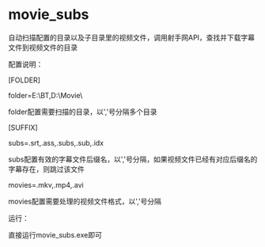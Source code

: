 movie_subs
==========
自动扫描配置的目录以及子目录里的视频文件，调用射手网API，查找并下载字幕文件到视频文件的目录

配置说明：

[FOLDER]

folder=E:\BT\,D:\Movie\

folder配置需要扫描的目录，以','号分隔多个目录


[SUFFIX]

subs=.srt,.ass,.subs,.sub,.idx

subs配置有效的字幕文件后缀名，以','号分隔，如果视频文件已经有对应后缀名的字幕存在，则跳过该文件

movies=.mkv,.mp4,.avi

movies配置需要处理的视频文件格式，以','号分隔


运行：

直接运行movie_subs.exe即可
